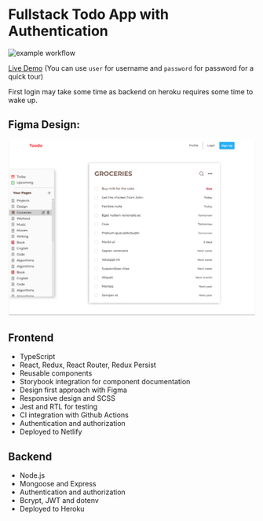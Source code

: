 # Fullstack Todo App with Authentication
![example workflow](https://github.com/AlkTheOrg/fstack-todo/actions/workflows/node.js.yml/badge.svg)

[Live Demo](https://fstack-toodo.netlify.app) (You can use `user` for username and `password` for password for a quick tour)

First login may take some time as backend on heroku requires some time to wake up.

## Figma Design:
![alt text](images/fstack_todo_figma_final.png)

## Frontend
- TypeScript
- React, Redux, React Router, Redux Persist
- Reusable components
- Storybook integration for component documentation
- Design first approach with Figma
- Responsive design and SCSS
- Jest and RTL for testing
- CI integration with Github Actions
- Authentication and authorization
- Deployed to Netlify

## Backend
- Node.js
- Mongoose and Express
- Authentication and authorization
- Bcrypt, JWT and dotenv
- Deployed to Heroku
